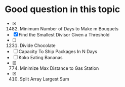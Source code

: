 # Good question in this topic 
- [x] 1482. Minimum Number of Days to Make m Bouquets
- [x] Find the Smallest Divisor Given a Threshold
- [ ] 1231. Divide Chocolate
- [ ] Capacity To Ship Packages In N Days 
- [ ] Koko Eating Bananas
- [x] 774. Minimize Max Distance to Gas Station
- [x] 410. Split Array Largest Sum
